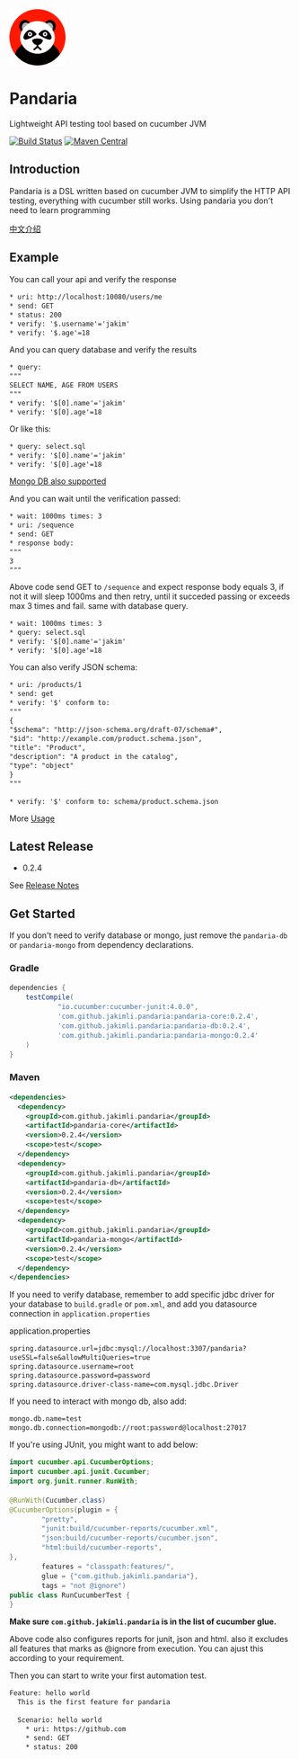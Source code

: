 <a href="https://github.com/jakimli/pandaria">
  <img src="doc/pandaria.png?raw=true" width="100px">
</a>

Pandaria
========
Lightweight API testing tool based on cucumber JVM

[![Build Status](https://travis-ci.org/JakimLi/pandaria.svg?branch=master)](https://travis-ci.org/JakimLi/pandaria)
[![Maven Central](https://img.shields.io/maven-central/v/com.github.jakimli.pandaria/pandaria-core.svg?label=Maven%20Central)](https://search.maven.org/search?q=g:%22com.github.jakimli.pandaria%22%20AND%20a:%22pandaria-core%22)

Introduction
------------

Pandaria is a DSL written based on cucumber JVM to simplify the HTTP API testing, everything with cucumber still works.
Using pandaria you don't need to learn programming

[中文介绍](doc/README_zh.md)

Example
-------

You can call your api and verify the response
```gherkin
* uri: http://localhost:10080/users/me
* send: GET
* status: 200
* verify: '$.username'='jakim'
* verify: '$.age'=18
```

And you can query database and verify the results

```gherkin
* query:
"""
SELECT NAME, AGE FROM USERS
"""
* verify: '$[0].name'='jakim'
* verify: '$[0].age'=18
```

Or like this:

```gherkin
* query: select.sql
* verify: '$[0].name'='jakim'
* verify: '$[0].age'=18
```
[Mongo DB also supported](doc/usage.md#mongodb-operations)

And you can wait until the verification passed:
```gherkin
* wait: 1000ms times: 3
* uri: /sequence
* send: GET
* response body:
"""
3
"""
```
Above code send GET to `/sequence` and expect response body equals 3, if not it will sleep 1000ms and then retry,
until it succeded passing or exceeds max 3 times and fail. same with database query.

```gherkin
* wait: 1000ms times: 3
* query: select.sql
* verify: '$[0].name'='jakim'
* verify: '$[0].age'=18
```

You can also verify JSON schema:
```gherkin
* uri: /products/1
* send: get
* verify: '$' conform to:
"""
{
"$schema": "http://json-schema.org/draft-07/schema#",
"$id": "http://example.com/product.schema.json",
"title": "Product",
"description": "A product in the catalog",
"type": "object"
}
"""

* verify: '$' conform to: schema/product.schema.json
```

More [Usage](doc/usage.md)

Latest Release
--------------
* 0.2.4

See [Release Notes](doc/release_notes.md)


Get Started
-----------

If you don't need to verify database or mongo, just remove the `pandaria-db` or `pandaria-mongo` from dependency declarations.

### Gradle
```groovy
dependencies {
    testCompile(
            "io.cucumber:cucumber-junit:4.0.0",
            'com.github.jakimli.pandaria:pandaria-core:0.2.4',
            'com.github.jakimli.pandaria:pandaria-db:0.2.4',
            'com.github.jakimli.pandaria:pandaria-mongo:0.2.4'
    )
}
```

### Maven
```xml
<dependencies>
  <dependency>
    <groupId>com.github.jakimli.pandaria</groupId>
    <artifactId>pandaria-core</artifactId>
    <version>0.2.4</version>
    <scope>test</scope>
  </dependency>
  <dependency>
    <groupId>com.github.jakimli.pandaria</groupId>
    <artifactId>pandaria-db</artifactId>
    <version>0.2.4</version>
    <scope>test</scope>
  </dependency>
  <dependency>
    <groupId>com.github.jakimli.pandaria</groupId>
    <artifactId>pandaria-mongo</artifactId>
    <version>0.2.4</version>
    <scope>test</scope>
  </dependency>
</dependencies>
```

If you need to verify database, remember to add specific jdbc driver for your database to `build.gradle` or `pom.xml`,
and add you datasource connection in `application.properties`

application.properties
```
spring.datasource.url=jdbc:mysql://localhost:3307/pandaria?useSSL=false&allowMultiQueries=true
spring.datasource.username=root
spring.datasource.password=password
spring.datasource.driver-class-name=com.mysql.jdbc.Driver
```

If you need to interact with mongo db, also add:
```
mongo.db.name=test
mongo.db.connection=mongodb://root:password@localhost:27017
```

If you're using JUnit, you might want to add below:
```java
import cucumber.api.CucumberOptions;
import cucumber.api.junit.Cucumber;
import org.junit.runner.RunWith;

@RunWith(Cucumber.class)
@CucumberOptions(plugin = {
        "pretty",
        "junit:build/cucumber-reports/cucumber.xml",
        "json:build/cucumber-reports/cucumber.json",
        "html:build/cucumber-reports",
},
        features = "classpath:features/",
        glue = {"com.github.jakimli.pandaria"},
        tags = "not @ignore")
public class RunCucumberTest {
}
```
**Make sure `com.github.jakimli.pandaria` is in the list of cucumber glue.**

Above code also configures reports for junit, json and html. also it excludes all features that marks as @ignore from execution.
You can ajust this according to your requirement.

Then you can start to write your first automation test.
```gherkin
Feature: hello world
  This is the first feature for pandaria

  Scenario: hello world
    * uri: https://github.com
    * send: GET
    * status: 200
```
